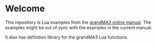# Welcome
This repository is Lua examples from the [grandMA3 online manual](https://help2.malighting.com/Page/grandMA3/Plugins/en/1.9).
The examples might be out of sync with the examples in the current manual.

It also has definition library for the grandMA3 Lua functions.
